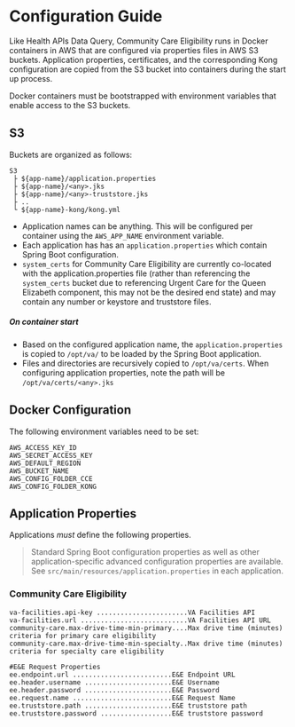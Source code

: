 # Configuration Guide

Like Health APIs Data Query, Community Care Eligibility runs in Docker containers
in AWS that are configured via properties files in AWS S3 buckets. Application properties,
certificates, and the corresponding Kong configuration are copied from the S3 bucket into
containers during the start up process.

Docker containers must be bootstrapped with environment variables that enable access
to the S3 buckets.

## S3
Buckets are organized as follows:

```
S3
 ├ ${app-name}/application.properties
 ├ ${app-name}/<any>.jks
 ├ ${app-name}/<any>-truststore.jks
 ├ ..
 └ ${app-name}-kong/kong.yml
```

- Application names can be anything. This will be configured per container using the `AWS_APP_NAME`
  environment variable.
- Each application has has an `application.properties` which contain Spring Boot configuration.
- `system_certs` for Community Care Eligibility are currently co-located with the application.properties file (rather than referencing the `system_certs` bucket due to referencing  Urgent Care for the Queen Elizabeth component, this may not be the desired end state) and may contain any number or keystore and truststore files.

##### On container start
- Based on the configured application name, the `application.properties` is copied to `/opt/va/`
  to be loaded by the Spring Boot application.
- Files and directories are recursively copied to `/opt/va/certs`.
  When configuring application properties, note the path will be `/opt/va/certs/<any>.jks`


## Docker Configuration

The following environment variables need to be set:

```
AWS_ACCESS_KEY_ID
AWS_SECRET_ACCESS_KEY
AWS_DEFAULT_REGION
AWS_BUCKET_NAME
AWS_CONFIG_FOLDER_CCE
AWS_CONFIG_FOLDER_KONG
```

## Application Properties

Applications _must_ define the following properties.

> Standard Spring Boot configuration properties as well as other application-specific advanced
> configuration properties are available.
> See `src/main/resources/application.properties` in each application.

### Community Care Eligibility
```
va-facilities.api-key .......................VA Facilities API
va-facilities.url ...........................VA Facilities API URL
community-care.max-drive-time-min-primary....Max drive time (minutes) criteria for primary care eligibility
community-care.max-drive-time-min-specialty..Max drive time (minutes) criteria for specialty care eligibility

#E&E Request Properties
ee.endpoint.url .........................E&E Endpoint URL
ee.header.username ......................E&E Username
ee.header.password ......................E&E Password
ee.request.name .........................E&E Request Name
ee.truststore.path ......................E&E truststore path
ee.truststore.password ..................E&E truststore password

```
